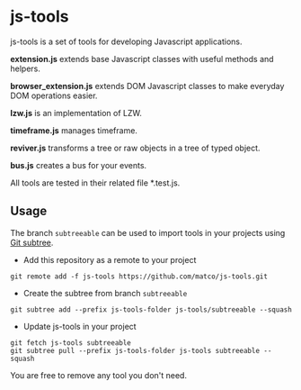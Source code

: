 js-tools
==========
js-tools is a set of tools for developing Javascript applications.

**extension.js** extends base Javascript classes with useful methods and helpers.

**browser_extension.js** extends DOM Javascript classes to make everyday DOM operations easier.

**lzw.js** is an implementation of LZW.

**timeframe.js** manages timeframe.

**reviver.js** transforms a tree or raw objects in a tree of typed object.

**bus.js** creates a bus for your events.

All tools are tested in their related file *.test.js.

Usage
----------
The branch ```subtreeable``` can be used to import tools in your projects using [Git subtree](http://git-scm.com/book/ch6-7.html).
* Add this repository as a remote to your project
```
git remote add -f js-tools https://github.com/matco/js-tools.git
```
* Create the subtree from branch ```subtreeable```
```
git subtree add --prefix js-tools-folder js-tools/subtreeable --squash
```
* Update js-tools in your project
```
git fetch js-tools subtreeable
git subtree pull --prefix js-tools-folder js-tools subtreeable --squash
```

You are free to remove any tool you don't need.
